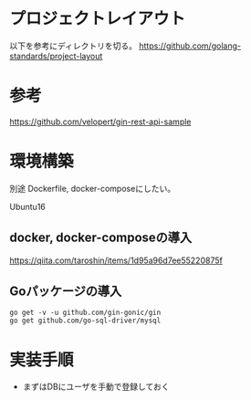 # プロジェクトレイアウト
以下を参考にディレクトリを切る。
https://github.com/golang-standards/project-layout

# 参考
https://github.com/velopert/gin-rest-api-sample

# 環境構築
別途 Dockerfile, docker-composeにしたい。

Ubuntu16

## docker, docker-composeの導入
https://qiita.com/taroshin/items/1d95a96d7ee55220875f


## Goパッケージの導入
```
go get -v -u github.com/gin-gonic/gin
go get github.com/go-sql-driver/mysql
```


# 実装手順
- まずはDBにユーザを手動で登録しておく